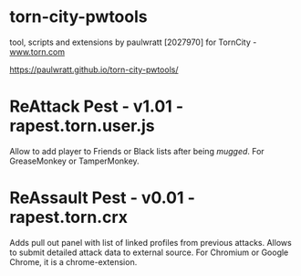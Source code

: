 # torn-city-pwtools
tool, scripts and extensions by paulwratt [2027970] for TornCity - www.torn.com

https://paulwratt.github.io/torn-city-pwtools/

# ReAttack Pest - v1.01 - rapest.torn.user.js
Allow to add player to Friends or Black lists after being _mugged_. For GreaseMonkey or TamperMonkey.

# ReAssault Pest - v0.01 - rapest.torn.crx
Adds pull out panel with list of linked profiles from previous attacks. Allows to submit detailed attack data to external source. For Chromium or Google Chrome, it is a chrome-extension.
